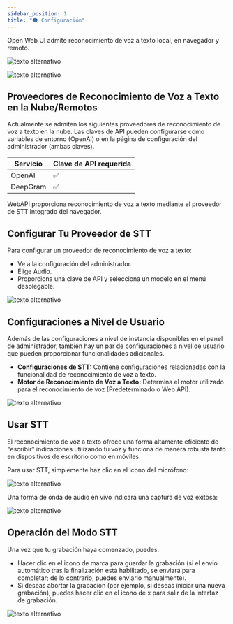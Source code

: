 ```yaml
---
sidebar_position: 1
title: "🗨️ Configuración"
---
```


Open Web UI admite reconocimiento de voz a texto local, en navegador y remoto.

![texto alternativo](/images/tutorials/stt/image.png)

![texto alternativo](/images/tutorials/stt/stt-providers.png)

## Proveedores de Reconocimiento de Voz a Texto en la Nube/Remotos

Actualmente se admiten los siguientes proveedores de reconocimiento de voz a texto en la nube. Las claves de API pueden configurarse como variables de entorno (OpenAI) o en la página de configuración del administrador (ambas claves).

 | Servicio  | Clave de API requerida |
 | ------------- | ------------- |
 | OpenAI  | ✅ |
 | DeepGram  | ✅ |

 WebAPI proporciona reconocimiento de voz a texto mediante el proveedor de STT integrado del navegador.

## Configurar Tu Proveedor de STT

Para configurar un proveedor de reconocimiento de voz a texto:

- Ve a la configuración del administrador.
- Elige Audio.
- Proporciona una clave de API y selecciona un modelo en el menú desplegable.

![texto alternativo](/images/tutorials/stt/stt-config.png)

## Configuraciones a Nivel de Usuario

Además de las configuraciones a nivel de instancia disponibles en el panel de administrador, también hay un par de configuraciones a nivel de usuario que pueden proporcionar funcionalidades adicionales.

* **Configuraciones de STT:** Contiene configuraciones relacionadas con la funcionalidad de reconocimiento de voz a texto.
* **Motor de Reconocimiento de Voz a Texto:** Determina el motor utilizado para el reconocimiento de voz (Predeterminado o Web API).
 

![texto alternativo](/images/tutorials/stt/user-settings.png)

## Usar STT

El reconocimiento de voz a texto ofrece una forma altamente eficiente de "escribir" indicaciones utilizando tu voz y funciona de manera robusta tanto en dispositivos de escritorio como en móviles.

Para usar STT, simplemente haz clic en el icono del micrófono:

![texto alternativo](/images/tutorials/stt/stt-operation.png)

Una forma de onda de audio en vivo indicará una captura de voz exitosa:

![texto alternativo](/images/tutorials/stt/stt-in-progress.png)

## Operación del Modo STT

Una vez que tu grabación haya comenzado, puedes:

- Hacer clic en el icono de marca para guardar la grabación (si el envío automático tras la finalización está habilitado, se enviará para completar; de lo contrario, puedes enviarlo manualmente).
- Si deseas abortar la grabación (por ejemplo, si deseas iniciar una nueva grabación), puedes hacer clic en el icono de x para salir de la interfaz de grabación.

![texto alternativo](/images/tutorials/stt/endstt.png)
